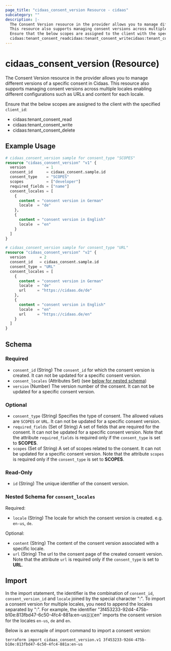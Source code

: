 ```yaml
---
page_title: "cidaas_consent_version Resource - cidaas"
subcategory: ""
description: |-
  The Consent Version resource in the provider allows you to manage different versions of a specific consent in Cidaas.
  This resource also supports managing consent versions across multiple locales enabling different configurations such as URLs and content for each locale.
  Ensure that the below scopes are assigned to the client with the specified client_id:
  cidaas:tenant_consent_readcidaas:tenant_consent_writecidaas:tenant_consent_delete
---
```


# cidaas_consent_version (Resource)

The Consent Version resource in the provider allows you to manage different versions of a specific consent in Cidaas.
 This resource also supports managing consent versions across multiple locales enabling different configurations such as URLs and content for each locale.

 Ensure that the below scopes are assigned to the client with the specified `client_id`:
- cidaas:tenant_consent_read
- cidaas:tenant_consent_write
- cidaas:tenant_consent_delete

## Example Usage

```terraform
# cidaas_consent_version sample for consent_type "SCOPES"
resource "cidaas_consent_version" "v1" {
  version         = 1
  consent_id      = cidaas_consent.sample.id
  consent_type    = "SCOPES"
  scopes          = ["developer"]
  required_fields = ["name"]
  consent_locales = [
    {
      content = "consent version in German"
      locale  = "de"
    },
    {
      content = "consent version in English"
      locale  = "en"
    }
  ]
}

# cidaas_consent_version sample for consent_type "URL"
resource "cidaas_consent_version" "v2" {
  version      = 2
  consent_id   = cidaas_consent.sample.id
  consent_type = "URL"
  consent_locales = [
    {
      content = "consent version in German"
      locale  = "de"
      url     = "https://cidaas.de/de"
    },
    {
      content = "consent version in English"
      locale  = "en"
      url     = "https://cidaas.de/en"
    }
  ]
}
```

<!-- schema generated by tfplugindocs -->
## Schema

### Required

- `consent_id` (String) The `consent_id` for which the consent version is created. It can not be updated for a specific consent version.
- `consent_locales` (Attributes Set) (see [below for nested schema](#nestedatt--consent_locales))
- `version` (Number) The version number of the consent. It can not be updated for a specific consent version.

### Optional

- `consent_type` (String) Specifies the type of consent. The allowed values are `SCOPES` or `URL`. It can not be updated for a specific consent version.
- `required_fields` (Set of String) A set of fields that are required for the consent. It can not be updated for a specific consent version.
Note that the attribute `required_fields` is required only if the `consent_type` is set to **SCOPES**.
- `scopes` (Set of String) A set of scopes related to the consent. It can not be updated for a specific consent version.
Note that the attribute `scopes` is required only if the `consent_type` is set to **SCOPES**.

### Read-Only

- `id` (String) The unique identifier of the consent version.

<a id="nestedatt--consent_locales"></a>
### Nested Schema for `consent_locales`

Required:

- `locale` (String) The locale for which the consent version is created. e.g. `en-us`, `de`.

Optional:

- `content` (String) The content of the consent version associated with a specific locale.
- `url` (String) The url to the consent page of the created consent version.
Note that the attribute `url` is required only if the `consent_type` is set to **URL**.

## Import

In the import statement, the identifier is the combination of `consent_id`, `consent_version_id` and `locale` joined by the special character ":".
To import a consent version for multiple locales, you need to append the locales separated by ":".
For example, the identifier "3f453233-92d4-475b-b10e:813fbd47-6c50-4fc4-881a:en-us:de:en" imports the consent version for the locales `en-us`, `de` and `en`.

Below is an exmaple of import command to import a consent version:

```shell
terraform import cidaas_consent_version.v1 3f453233-92d4-475b-b10e:813fbd47-6c50-4fc4-881a:en-us
```